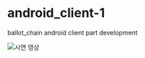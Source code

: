 # android_client-1
ballot_chain android client part development

![시연 영상](https://www.youtube.com/watch?v=Wt9RN5hseTg)

